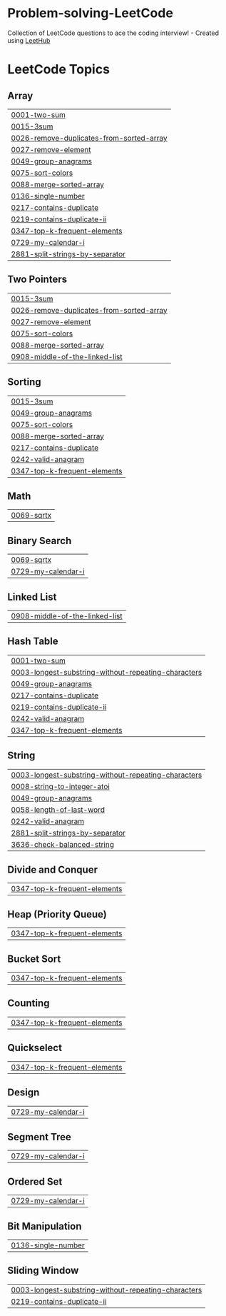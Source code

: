 # Problem-solving-LeetCode
Collection of LeetCode questions to ace the coding interview! - Created using [LeetHub](https://github.com/QasimWani/LeetHub)

<!---LeetCode Topics Start-->
# LeetCode Topics
## Array
|  |
| ------- |
| [0001-two-sum](https://github.com/Mahmoud-Emad/Problem-solving-LeetCode/tree/master/0001-two-sum) |
| [0015-3sum](https://github.com/Mahmoud-Emad/Problem-solving-LeetCode/tree/master/0015-3sum) |
| [0026-remove-duplicates-from-sorted-array](https://github.com/Mahmoud-Emad/Problem-solving-LeetCode/tree/master/0026-remove-duplicates-from-sorted-array) |
| [0027-remove-element](https://github.com/Mahmoud-Emad/Problem-solving-LeetCode/tree/master/0027-remove-element) |
| [0049-group-anagrams](https://github.com/Mahmoud-Emad/Problem-solving-LeetCode/tree/master/0049-group-anagrams) |
| [0075-sort-colors](https://github.com/Mahmoud-Emad/Problem-solving-LeetCode/tree/master/0075-sort-colors) |
| [0088-merge-sorted-array](https://github.com/Mahmoud-Emad/Problem-solving-LeetCode/tree/master/0088-merge-sorted-array) |
| [0136-single-number](https://github.com/Mahmoud-Emad/Problem-solving-LeetCode/tree/master/0136-single-number) |
| [0217-contains-duplicate](https://github.com/Mahmoud-Emad/Problem-solving-LeetCode/tree/master/0217-contains-duplicate) |
| [0219-contains-duplicate-ii](https://github.com/Mahmoud-Emad/Problem-solving-LeetCode/tree/master/0219-contains-duplicate-ii) |
| [0347-top-k-frequent-elements](https://github.com/Mahmoud-Emad/Problem-solving-LeetCode/tree/master/0347-top-k-frequent-elements) |
| [0729-my-calendar-i](https://github.com/Mahmoud-Emad/Problem-solving-LeetCode/tree/master/0729-my-calendar-i) |
| [2881-split-strings-by-separator](https://github.com/Mahmoud-Emad/Problem-solving-LeetCode/tree/master/2881-split-strings-by-separator) |
## Two Pointers
|  |
| ------- |
| [0015-3sum](https://github.com/Mahmoud-Emad/Problem-solving-LeetCode/tree/master/0015-3sum) |
| [0026-remove-duplicates-from-sorted-array](https://github.com/Mahmoud-Emad/Problem-solving-LeetCode/tree/master/0026-remove-duplicates-from-sorted-array) |
| [0027-remove-element](https://github.com/Mahmoud-Emad/Problem-solving-LeetCode/tree/master/0027-remove-element) |
| [0075-sort-colors](https://github.com/Mahmoud-Emad/Problem-solving-LeetCode/tree/master/0075-sort-colors) |
| [0088-merge-sorted-array](https://github.com/Mahmoud-Emad/Problem-solving-LeetCode/tree/master/0088-merge-sorted-array) |
| [0908-middle-of-the-linked-list](https://github.com/Mahmoud-Emad/Problem-solving-LeetCode/tree/master/0908-middle-of-the-linked-list) |
## Sorting
|  |
| ------- |
| [0015-3sum](https://github.com/Mahmoud-Emad/Problem-solving-LeetCode/tree/master/0015-3sum) |
| [0049-group-anagrams](https://github.com/Mahmoud-Emad/Problem-solving-LeetCode/tree/master/0049-group-anagrams) |
| [0075-sort-colors](https://github.com/Mahmoud-Emad/Problem-solving-LeetCode/tree/master/0075-sort-colors) |
| [0088-merge-sorted-array](https://github.com/Mahmoud-Emad/Problem-solving-LeetCode/tree/master/0088-merge-sorted-array) |
| [0217-contains-duplicate](https://github.com/Mahmoud-Emad/Problem-solving-LeetCode/tree/master/0217-contains-duplicate) |
| [0242-valid-anagram](https://github.com/Mahmoud-Emad/Problem-solving-LeetCode/tree/master/0242-valid-anagram) |
| [0347-top-k-frequent-elements](https://github.com/Mahmoud-Emad/Problem-solving-LeetCode/tree/master/0347-top-k-frequent-elements) |
## Math
|  |
| ------- |
| [0069-sqrtx](https://github.com/Mahmoud-Emad/Problem-solving-LeetCode/tree/master/0069-sqrtx) |
## Binary Search
|  |
| ------- |
| [0069-sqrtx](https://github.com/Mahmoud-Emad/Problem-solving-LeetCode/tree/master/0069-sqrtx) |
| [0729-my-calendar-i](https://github.com/Mahmoud-Emad/Problem-solving-LeetCode/tree/master/0729-my-calendar-i) |
## Linked List
|  |
| ------- |
| [0908-middle-of-the-linked-list](https://github.com/Mahmoud-Emad/Problem-solving-LeetCode/tree/master/0908-middle-of-the-linked-list) |
## Hash Table
|  |
| ------- |
| [0001-two-sum](https://github.com/Mahmoud-Emad/Problem-solving-LeetCode/tree/master/0001-two-sum) |
| [0003-longest-substring-without-repeating-characters](https://github.com/Mahmoud-Emad/Problem-solving-LeetCode/tree/master/0003-longest-substring-without-repeating-characters) |
| [0049-group-anagrams](https://github.com/Mahmoud-Emad/Problem-solving-LeetCode/tree/master/0049-group-anagrams) |
| [0217-contains-duplicate](https://github.com/Mahmoud-Emad/Problem-solving-LeetCode/tree/master/0217-contains-duplicate) |
| [0219-contains-duplicate-ii](https://github.com/Mahmoud-Emad/Problem-solving-LeetCode/tree/master/0219-contains-duplicate-ii) |
| [0242-valid-anagram](https://github.com/Mahmoud-Emad/Problem-solving-LeetCode/tree/master/0242-valid-anagram) |
| [0347-top-k-frequent-elements](https://github.com/Mahmoud-Emad/Problem-solving-LeetCode/tree/master/0347-top-k-frequent-elements) |
## String
|  |
| ------- |
| [0003-longest-substring-without-repeating-characters](https://github.com/Mahmoud-Emad/Problem-solving-LeetCode/tree/master/0003-longest-substring-without-repeating-characters) |
| [0008-string-to-integer-atoi](https://github.com/Mahmoud-Emad/Problem-solving-LeetCode/tree/master/0008-string-to-integer-atoi) |
| [0049-group-anagrams](https://github.com/Mahmoud-Emad/Problem-solving-LeetCode/tree/master/0049-group-anagrams) |
| [0058-length-of-last-word](https://github.com/Mahmoud-Emad/Problem-solving-LeetCode/tree/master/0058-length-of-last-word) |
| [0242-valid-anagram](https://github.com/Mahmoud-Emad/Problem-solving-LeetCode/tree/master/0242-valid-anagram) |
| [2881-split-strings-by-separator](https://github.com/Mahmoud-Emad/Problem-solving-LeetCode/tree/master/2881-split-strings-by-separator) |
| [3636-check-balanced-string](https://github.com/Mahmoud-Emad/Problem-solving-LeetCode/tree/master/3636-check-balanced-string) |
## Divide and Conquer
|  |
| ------- |
| [0347-top-k-frequent-elements](https://github.com/Mahmoud-Emad/Problem-solving-LeetCode/tree/master/0347-top-k-frequent-elements) |
## Heap (Priority Queue)
|  |
| ------- |
| [0347-top-k-frequent-elements](https://github.com/Mahmoud-Emad/Problem-solving-LeetCode/tree/master/0347-top-k-frequent-elements) |
## Bucket Sort
|  |
| ------- |
| [0347-top-k-frequent-elements](https://github.com/Mahmoud-Emad/Problem-solving-LeetCode/tree/master/0347-top-k-frequent-elements) |
## Counting
|  |
| ------- |
| [0347-top-k-frequent-elements](https://github.com/Mahmoud-Emad/Problem-solving-LeetCode/tree/master/0347-top-k-frequent-elements) |
## Quickselect
|  |
| ------- |
| [0347-top-k-frequent-elements](https://github.com/Mahmoud-Emad/Problem-solving-LeetCode/tree/master/0347-top-k-frequent-elements) |
## Design
|  |
| ------- |
| [0729-my-calendar-i](https://github.com/Mahmoud-Emad/Problem-solving-LeetCode/tree/master/0729-my-calendar-i) |
## Segment Tree
|  |
| ------- |
| [0729-my-calendar-i](https://github.com/Mahmoud-Emad/Problem-solving-LeetCode/tree/master/0729-my-calendar-i) |
## Ordered Set
|  |
| ------- |
| [0729-my-calendar-i](https://github.com/Mahmoud-Emad/Problem-solving-LeetCode/tree/master/0729-my-calendar-i) |
## Bit Manipulation
|  |
| ------- |
| [0136-single-number](https://github.com/Mahmoud-Emad/Problem-solving-LeetCode/tree/master/0136-single-number) |
## Sliding Window
|  |
| ------- |
| [0003-longest-substring-without-repeating-characters](https://github.com/Mahmoud-Emad/Problem-solving-LeetCode/tree/master/0003-longest-substring-without-repeating-characters) |
| [0219-contains-duplicate-ii](https://github.com/Mahmoud-Emad/Problem-solving-LeetCode/tree/master/0219-contains-duplicate-ii) |
<!---LeetCode Topics End-->